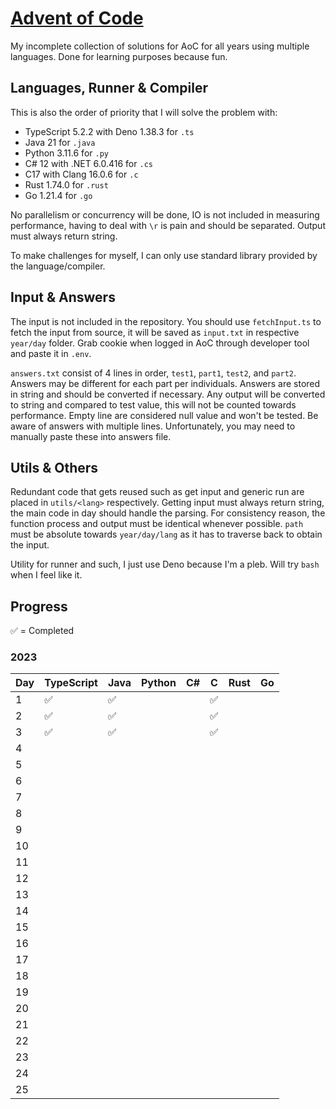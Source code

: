 # [Advent of Code](https://adventofcode.com/)

My incomplete collection of solutions for AoC for all years using multiple languages. Done for learning purposes because fun.

## Languages, Runner & Compiler

This is also the order of priority that I will solve the problem with:

-  TypeScript 5.2.2 with Deno 1.38.3 for `.ts`
-  Java 21 for `.java`
-  Python 3.11.6 for `.py`
-  C# 12 with .NET 6.0.416 for `.cs`
-  C17 with Clang 16.0.6 for `.c`
-  Rust 1.74.0 for `.rust`
-  Go 1.21.4 for `.go`

No parallelism or concurrency will be done, IO is not included in measuring performance, having to deal with `\r` is pain and should be separated. Output must always return string.

To make challenges for myself, I can only use standard library provided by the language/compiler.

## Input & Answers

The input is not included in the repository. You should use `fetchInput.ts` to fetch the input from source, it will be saved as `input.txt` in respective `year/day` folder. Grab cookie when logged in AoC through developer tool and paste it in `.env`.

`answers.txt` consist of 4 lines in order, `test1`, `part1`, `test2`, and `part2`. Answers may be different for each part per individuals. Answers are stored in string and should be converted if necessary. Any output will be converted to string and compared to test value, this will not be counted towards performance. Empty line are considered null value and won't be tested. Be aware of answers with multiple lines. Unfortunately, you may need to manually paste these into answers file.

## Utils & Others

Redundant code that gets reused such as get input and generic run are placed in `utils/<lang>` respectively.
Getting input must always return string, the main code in day should handle the parsing.
For consistency reason, the function process and output must be identical whenever possible.
`path` must be absolute towards `year/day/lang` as it has to traverse back to obtain the input.

Utility for runner and such, I just use Deno because I'm a pleb.
Will try `bash` when I feel like it.

## Progress

✅ = Completed

### 2023

| Day | TypeScript | Java | Python | C#  | C   | Rust | Go  |
| --- | ---------- | ---- | ------ | --- | --- | ---- | --- |
| 1   | ✅         | ✅   |        |     | ✅  |      |     |
| 2   | ✅         | ✅   |        |     | ✅  |      |     |
| 3   | ✅         | ✅   |        |     | ✅  |      |     |
| 4   |            |      |        |     |     |      |     |
| 5   |            |      |        |     |     |      |     |
| 6   |            |      |        |     |     |      |     |
| 7   |            |      |        |     |     |      |     |
| 8   |            |      |        |     |     |      |     |
| 9   |            |      |        |     |     |      |     |
| 10  |            |      |        |     |     |      |     |
| 11  |            |      |        |     |     |      |     |
| 12  |            |      |        |     |     |      |     |
| 13  |            |      |        |     |     |      |     |
| 14  |            |      |        |     |     |      |     |
| 15  |            |      |        |     |     |      |     |
| 16  |            |      |        |     |     |      |     |
| 17  |            |      |        |     |     |      |     |
| 18  |            |      |        |     |     |      |     |
| 19  |            |      |        |     |     |      |     |
| 20  |            |      |        |     |     |      |     |
| 21  |            |      |        |     |     |      |     |
| 22  |            |      |        |     |     |      |     |
| 23  |            |      |        |     |     |      |     |
| 24  |            |      |        |     |     |      |     |
| 25  |            |      |        |     |     |      |     |
